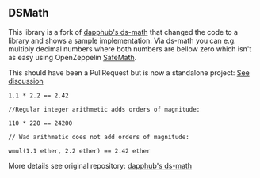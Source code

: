 <h2>DSMath
  <small class="text-muted">
    <a href="https://github.com/dapphub/ds-math"><span class="fa fa-github"></span></a>
  </small>
</h2>

This library is a fork of <a href="https://github.com/dapphub/ds-math">dapphub's ds-math</a> that changed the code to a library and shows a sample implementation. Via ds-math you can e.g. multiply decimal numbers where both numbers are bellow zero which isn't as easy using OpenZeppelin <a href="https://github.com/OpenZeppelin/openzeppelin-solidity/blob/master/contracts/math/SafeMath.sol">SafeMath</a>.

This should have been a PullRequest but is now a standalone project: <a href="https://github.com/dapphub/ds-math/issues/9">See discussion</a>

```solidity
1.1 * 2.2 == 2.42

//Regular integer arithmetic adds orders of magnitude:

110 * 220 == 24200

// Wad arithmetic does not add orders of magnitude:

wmul(1.1 ether, 2.2 ether) == 2.42 ether
```

More details see original repository: <a href="https://github.com/dapphub/ds-math">dapphub's ds-math</a>
